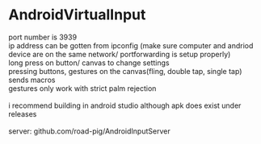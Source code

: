 # AndroidVirtualInput
port number is 3939<br/>
ip address can be gotten from ipconfig (make sure computer and andriod device are on the same network/ portforwarding is setup properly)<br/>
long press on button/ canvas to change settings<br/>
pressing buttons, gestures on the canvas(fling, double tap, single tap) sends macros<br/>
gestures only work with strict palm rejection<br/>
<br/>
i recommend building in android studio although apk does exist under releases<br/>
<br/>
server: github.com/road-pig/AndroidInputServer

